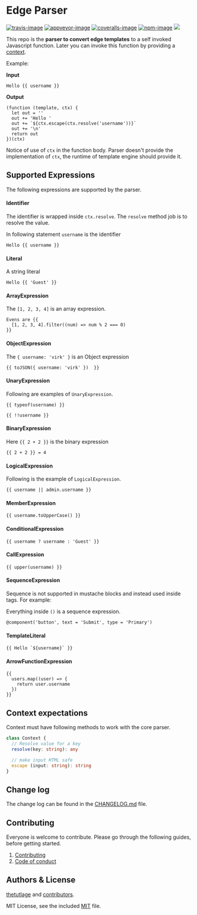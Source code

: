 # Edge Parser

[![travis-image]][travis-url]
[![appveyor-image]][appveyor-url]
[![coveralls-image]][coveralls-url]
[![npm-image]][npm-url]
![](https://img.shields.io/badge/Uses-Typescript-294E80.svg?style=flat-square&colorA=ddd)

This repo is the **parser to convert edge templates** to a self invoked Javascript function. Later you can invoke this function by providing a [context](#context-expectations).

Example:

**Input**

```
Hello {{ username }}
```

**Output**

```
(function (template, ctx) {
  let out = ''
  out += 'Hello '
  out += `${ctx.escape(ctx.resolve('username'))}`
  out += '\n'
  return out
})(ctx)
```

Notice of use of `ctx` in the function body. Parser doesn't provide the implementation of `ctx`, the runtime of template engine should provide it.

## Supported Expressions

The following expressions are supported by the parser.

#### Identifier

The identifier is wrapped inside `ctx.resolve`. The `resolve` method job is to resolve the value.

In following statement `username` is the identifier

```
Hello {{ username }}
```

#### Literal

A string literal

```
Hello {{ 'Guest' }}
```

#### ArrayExpression

The `[1, 2, 3, 4]` is an array expression.

```
Evens are {{
  [1, 2, 3, 4].filter((num) => num % 2 === 0)
}}
```

#### ObjectExpression

The `{ username: 'virk' }` is an Object expression

```
{{ toJSON({ username: 'virk' })  }}
```

#### UnaryExpression

Following are examples of `UnaryExpression`.

```
{{ typeof(username) }}

{{ !!username }}
```

#### BinaryExpression

Here `{{ 2 + 2 }}` is the binary expression

```
{{ 2 + 2 }} = 4
```

#### LogicalExpression

Following is the example of `LogicalExpression`.

```
{{ username || admin.username }}
```

#### MemberExpression

```
{{ username.toUpperCase() }}
```

#### ConditionalExpression

```
{{ username ? username : 'Guest' }}
```

#### CallExpression

```
{{ upper(username) }}
```

#### SequenceExpression

Sequence is not supported in mustache blocks and instead used inside tags. For example:

Everything inside `()` is a sequence expression.

```
@component('button', text = 'Submit', type = 'Primary')
```

#### TemplateLiteral

```
{{ Hello `${username}` }}
```

#### ArrowFunctionExpression

```
{{
  users.map((user) => {
    return user.username
  })
}}
```

## Context expectations

Context must have following methods to work with the core parser.

```ts
class Context {
  // Resolve value for a key
  resolve(key: string): any

  // make input HTML safe
  escape (input: string): string
}
```

## Change log

The change log can be found in the [CHANGELOG.md](https://github.com/poppinss/edge-parser/CHANGELOG.md) file.

## Contributing

Everyone is welcome to contribute. Please go through the following guides, before getting started.

1. [Contributing](https://adonisjs.com/contributing)
2. [Code of conduct](https://adonisjs.com/code-of-conduct)


## Authors & License
[thetutlage](https://github.com/thetutlage) and [contributors](https://github.com/poppinss/edge-parser/graphs/contributors).

MIT License, see the included [MIT](LICENSE.md) file.

[travis-image]: https://img.shields.io/travis/poppinss/edge-parser/master.svg?style=flat-square&logo=travis
[travis-url]: https://travis-ci.org/poppinss/edge-parser "travis"

[appveyor-image]: https://img.shields.io/appveyor/ci/thetutlage/edge-parser/master.svg?style=flat-square&logo=appveyor
[appveyor-url]: https://ci.appveyor.com/project/thetutlage/edge-parser "appveyor"

[coveralls-image]: https://img.shields.io/coveralls/poppinss/edge-parser/master.svg?style=flat-square
[coveralls-url]: https://coveralls.io/github/poppinss/edge-parser "coveralls"

[npm-image]: https://img.shields.io/npm/v/edge-parser.svg?style=flat-square&logo=npm
[npm-url]: https://npmjs.org/package/edge-parser "npm"
